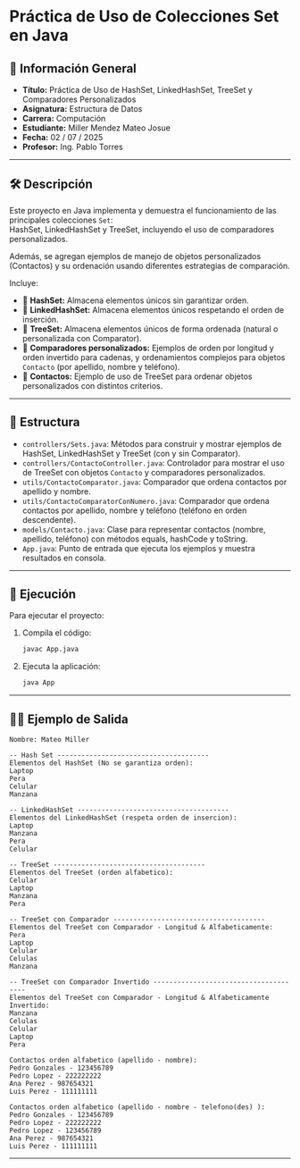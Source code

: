 # Práctica de Uso de Colecciones Set en Java

## 📌 Información General

- **Título:** Práctica de Uso de HashSet, LinkedHashSet, TreeSet y Comparadores Personalizados
- **Asignatura:** Estructura de Datos
- **Carrera:** Computación
- **Estudiante:** Miller Mendez Mateo Josue
- **Fecha:** 02 / 07 / 2025
- **Profesor:** Ing. Pablo Torres

---

## 🛠️ Descripción

Este proyecto en Java implementa y demuestra el funcionamiento de las principales colecciones `Set`:  
HashSet, LinkedHashSet y TreeSet, incluyendo el uso de comparadores personalizados.

Además, se agregan ejemplos de manejo de objetos personalizados (Contactos) y su ordenación usando diferentes estrategias de comparación.

Incluye:

- 🔗 **HashSet:** Almacena elementos únicos sin garantizar orden.
- 🔗 **LinkedHashSet:** Almacena elementos únicos respetando el orden de inserción.
- 🔗 **TreeSet:** Almacena elementos únicos de forma ordenada (natural o personalizada con Comparator).
- 🔗 **Comparadores personalizados:** Ejemplos de orden por longitud y orden invertido para cadenas, y ordenamientos complejos para objetos `Contacto` (por apellido, nombre y teléfono).
- 👤 **Contactos:** Ejemplo de uso de TreeSet para ordenar objetos personalizados con distintos criterios.

---

## 🧪 Estructura

- `controllers/Sets.java`: Métodos para construir y mostrar ejemplos de HashSet, LinkedHashSet y TreeSet (con y sin Comparator).
- `controllers/ContactoController.java`: Controlador para mostrar el uso de TreeSet con objetos `Contacto` y comparadores personalizados.
- `utils/ContactoComparator.java`: Comparador que ordena contactos por apellido y nombre.
- `utils/ContactoComparatorConNumero.java`: Comparador que ordena contactos por apellido, nombre y teléfono (teléfono en orden descendente).
- `models/Contacto.java`: Clase para representar contactos (nombre, apellido, teléfono) con métodos equals, hashCode y toString.
- `App.java`: Punto de entrada que ejecuta los ejemplos y muestra resultados en consola.

---

## 🚀 Ejecución

Para ejecutar el proyecto:

1. Compila el código:
    ```bash
    javac App.java
    ```
2. Ejecuta la aplicación:
    ```bash
    java App
    ```

---

## 🧑‍💻 Ejemplo de Salida

```
Nombre: Mateo Miller

-- Hash Set --------------------------------------
Elementos del HashSet (No se garantiza orden):
Laptop
Pera
Celular
Manzana

-- LinkedHashSet --------------------------------------
Elementos del LinkedHashSet (respeta orden de insercion):
Laptop
Manzana
Pera
Celular

-- TreeSet --------------------------------------
Elementos del TreeSet (orden alfabetico):
Celular
Laptop
Manzana
Pera

-- TreeSet con Comparador --------------------------------------
Elementos del TreeSet con Comparador - Longitud & Alfabeticamente:
Pera
Laptop
Celular
Celulas
Manzana

-- TreeSet con Comparador Invertido --------------------------------------
Elementos del TreeSet con Comparador - Longitud & Alfabeticamente Invertido:
Manzana
Celulas
Celular
Laptop
Pera

Contactos orden alfabetico (apellido - nombre):
Pedro Gonzales - 123456789
Pedro Lopez - 222222222
Ana Perez - 987654321
Luis Perez - 111111111

Contactos orden alfabetico (apellido - nombre - telefono(des) ):
Pedro Gonzales - 123456789
Pedro Lopez - 222222222
Pedro Lopez - 123456789
Ana Perez - 987654321
Luis Perez - 111111111
```

---